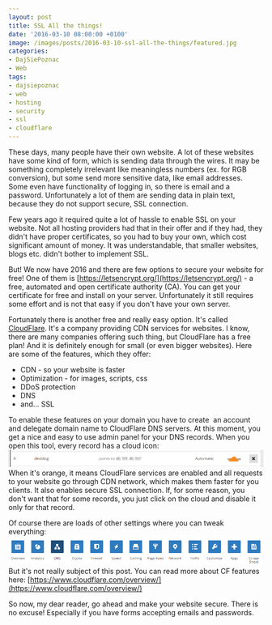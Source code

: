 ```yaml
---
layout: post
title: SSL All the things!
date: '2016-03-10 08:00:00 +0100'
image: /images/posts/2016-03-10-ssl-all-the-things/featured.jpg
categories:
- DajSiePoznac
- Web
tags:
- dajsiepoznac
- web
- hosting
- security
- ssl
- cloudflare
---
```

These days, many people have their own website. A lot of these websites have some kind of form, which is sending data through the wires. It may be something completely irrelevant like meaningless numbers (ex. for RGB conversion), but some send more sensitive data, like email addresses. Some even have functionality of logging in, so there is email and a password. Unfortunately a lot of them are sending data in plain text, because they do not support secure, SSL connection. 

Few years ago it required quite a lot of hassle to enable SSL on your website. Not all hosting providers had that in their offer and if they had, they didn't have proper certificates, so you had to buy your own, which cost significant amount of money. It was understandable, that smaller websites, blogs etc. didn't bother to implement SSL. 

But! We now have 2016 and there are few options to secure your website for free! One of them is [https://letsencrypt.org/](https://letsencrypt.org/) - a free, automated and open certificate authority (CA). You can get your certificate for free and install on your server. Unfortunately it still requires some effort and is not that easy if you don't have your own server. 

Fortunately there is another free and really easy option. It's called [CloudFlare](https://www.cloudflare.com/). It's a company providing CDN services for websites. I know, there are many companies offering such thing, but CloudFlare has a free plan! And it is definitely enough for small (or even bigger websites). Here are some of the features, which they offer: 

* CDN - so your website is faster 
* Optimization - for images, scripts, css 
* DDoS protection 
* DNS 
* and... SSL

To enable these features on your domain you have to create&nbsp; an account and delegate domain name to CloudFlare DNS servers. At this moment, you get a nice and easy to use admin panel for your DNS records. When you open this tool, every record has a cloud icon: 
![CloudFlare step 1](/images/posts/2016-03-10-ssl-all-the-things/cloudflare-step1.png)
When it's orange, it means CloudFlare services are enabled and all requests to your website go through CDN network, which makes them faster for you clients. It also enables secure SSL connection. If, for some reason, you don't want that for some records, you just click on the cloud and disable it only for that record. 

Of course there are loads of other settings where you can tweak everything: 
![CloudFlare step 1](/images/posts/2016-03-10-ssl-all-the-things/cloudflare-step2.png)
But it's not really subject of this post. You can read more about CF features here: [https://www.cloudflare.com/overview/](https://www.cloudflare.com/overview/)

So now, my dear reader, go ahead and make your website secure. There is no excuse! Especially if you have forms accepting emails and passwords. 


